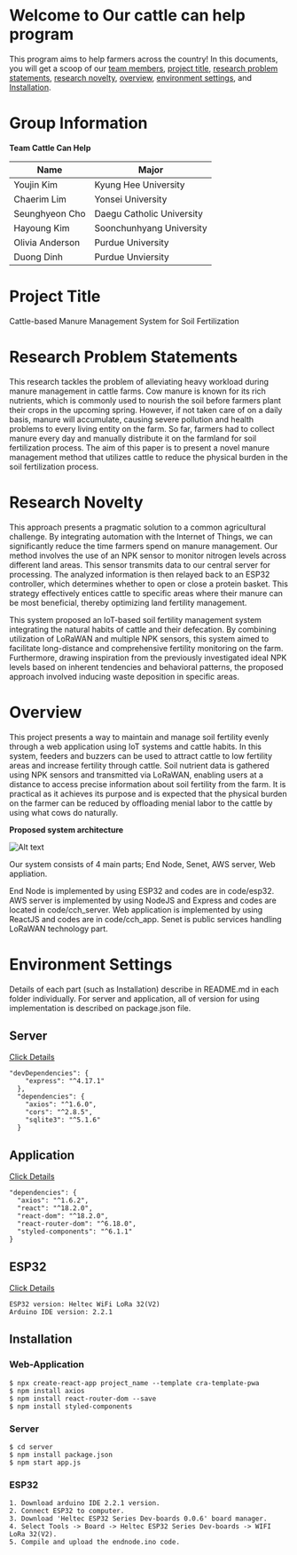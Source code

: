 # Welcome to Our cattle can help program
This program aims to help farmers across the country! In this documents, you will get a scoop of our [team members](#Group-Information), [project title](#project-title), [research problem statements](#research-problem-statements), [research novelty](#research-novelty), [overview](#overview), [environment settings](#environmen-settings), and [Installation](#installation).


# Group Information
**Team Cattle Can Help**

| Name | Major |
|---|---|
|Youjin Kim|Kyung Hee University|
|Chaerim Lim|Yonsei University|
| Seunghyeon Cho|Daegu Catholic University |
| Hayoung Kim | Soonchunhyang University | 
| Olivia Anderson|Purdue University |
| Duong Dinh|Purdue Unviersity|

# Project Title

Cattle-based Manure Management System for Soil Fertilization

# Research Problem Statements

This research tackles the problem of alleviating heavy workload during manure management in cattle farms. Cow manure is known for its rich nutrients, which is commonly used to nourish the soil before farmers plant their
crops in the upcoming spring. However, if not taken care of on a daily basis, manure will accumulate, causing severe pollution and health problems to every living entity on the farm. So far, farmers had to collect manure every day and manually distribute it on the farmland for soil fertilization process. The aim of this paper is to present a novel manure management method that utilizes cattle to reduce the physical burden in the soil fertilization process.

# Research Novelty

This approach presents a pragmatic solution to a common agricultural challenge. By integrating automation with the Internet of Things, we can significantly reduce the time farmers spend on manure management. Our method involves the use of an NPK sensor to monitor nitrogen levels across different land areas. This sensor transmits data to our central server for processing. The analyzed information is then relayed back to an ESP32 controller, which determines whether to open or close a protein basket. This strategy effectively entices cattle to specific areas where their manure can be most beneficial, thereby optimizing land fertility management.

This system proposed an IoT-based soil fertility management system integrating the natural habits of cattle and their defecation. By combining utilization of LoRaWAN and multiple NPK sensors, this system aimed to facilitate long-distance and comprehensive fertility monitoring on the farm. Furthermore, drawing inspiration from the previously investigated ideal NPK levels based on inherent tendencies and behavioral patterns, the proposed approach involved inducing waste deposition in specific areas.

# Overview

This project presents a way to maintain and manage soil fertility evenly through a web application using IoT systems and cattle habits. In this system, feeders and buzzers can be used to attract cattle to low fertility areas and increase fertility through cattle. Soil nutrient data is gathered using NPK sensors and transmitted via LoRaWAN, enabling users at a distance to access precise information about soil fertility from the farm. It is practical as it achieves its purpose and is expected that the physical burden on the farmer can be reduced by offloading menial labor to the cattle by using what cows do naturally. 

**Proposed system architecture**

![Alt text](utils/System%20Architecture.png)

Our system consists of 4 main parts; End Node, Senet, AWS server, Web appliation.

End Node is implemented by using ESP32 and codes are in code/esp32. AWS server is implemented by using NodeJS and Express and codes are located in code/cch_server. Web application is implemented by using ReactJS and codes are in code/cch_app. Senet is public services handling LoRaWAN technology part.

# Environment Settings
Details of each part (such as Installation) describe in README.md in each folder individually.
For server and application, all of version for using implementation is described on package.json file.

## Server 
[Click Details](code/cch_server/README.MD)
```  
"devDependencies": {
    "express": "^4.17.1"
  },
  "dependencies": {
    "axios": "^1.6.0",
    "cors": "^2.8.5",
    "sqlite3": "^5.1.6"
  }
  ```

## Application 
[Click Details](code/cch_app/README.md)
```
"dependencies": {
  "axios": "^1.6.2",
  "react": "^18.2.0",
  "react-dom": "^18.2.0",
  "react-router-dom": "^6.18.0",
  "styled-components": "^6.1.1"
}
```
## ESP32 
[Click Details](code/esp32/README.md)
```
ESP32 version: Heltec WiFi LoRa 32(V2)
Arduino IDE version: 2.2.1
```

## Installation 

### Web-Application
```
$ npx create-react-app project_name --template cra-template-pwa
$ npm install axios
$ npm install react-router-dom --save
$ npm install styled-components
```
### Server
```
$ cd server
$ npm install package.json
$ npm start app.js
```
### ESP32
```
1. Download arduino IDE 2.2.1 version.
2. Connect ESP32 to computer.
3. Download 'Heltec ESP32 Series Dev-boards 0.0.6' board manager.
4. Select Tools -> Board -> Heltec ESP32 Series Dev-boards -> WIFI LoRa 32(V2).
5. Compile and upload the endnode.ino code.
```
